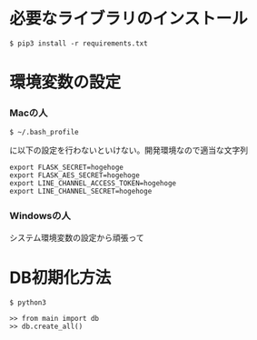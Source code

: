 # 必要なライブラリのインストール

```
$ pip3 install -r requirements.txt
```

# 環境変数の設定

### Macの人

`$ ~/.bash_profile` 

に以下の設定を行わないといけない。開発環境なので適当な文字列

```
export FLASK_SECRET=hogehoge
export FLASK_AES_SECRET=hogehoge
export LINE_CHANNEL_ACCESS_TOKEN=hogehoge
export LINE_CHANNEL_SECRET=hogehoge
```

### Windowsの人

システム環境変数の設定から頑張って

# DB初期化方法

```
$ python3

>> from main import db
>> db.create_all()
```

